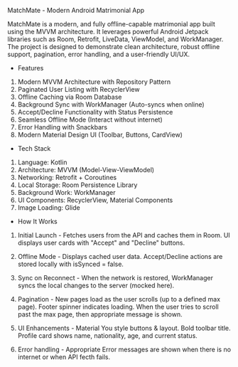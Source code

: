 MatchMate - Modern Android Matrimonial App

MatchMate is a modern, and fully offline-capable matrimonial app built using the MVVM architecture.
It leverages powerful Android Jetpack libraries such as Room, Retrofit, LiveData, ViewModel, and WorkManager.
The project is designed to demonstrate clean architecture, robust offline support, pagination, error handling, and a user-friendly UI/UX.

- Features

1. Modern MVVM Architecture with Repository Pattern
2. Paginated User Listing with RecyclerView
3. Offline Caching via Room Database
4. Background Sync with WorkManager (Auto-syncs when online)
5. Accept/Decline Functionality with Status Persistence
6. Seamless Offline Mode (Interact without internet)
7. Error Handling with Snackbars
8. Modern Material Design UI (Toolbar, Buttons, CardView)

- Tech Stack

1. Language: Kotlin
2. Architecture: MVVM (Model-View-ViewModel)
3. Networking: Retrofit + Coroutines
4. Local Storage: Room Persistence Library
5. Background Work: WorkManager
6. UI Components: RecyclerView, Material Components
7. Image Loading: Glide

- How It Works

1. Initial Launch - 
Fetches users from the API and caches them in Room.
UI displays user cards with "Accept" and "Decline" buttons.

2. Offline Mode -
Displays cached user data.
Accept/Decline actions are stored locally with isSynced = false.

3. Sync on Reconnect - 
When the network is restored, WorkManager syncs the local changes to the server (mocked here).

4. Pagination -
New pages load as the user scrolls (up to a defined max page).
Footer spinner indicates loading.
When the user tries to scroll past the max page, then appropriate message is shown.

6. UI Enhancements -
Material You style buttons & layout.
Bold toolbar title.
Profile card shows name, nationality, age, and current status.

7. Error handling - 
Appropriate Error messages are shown when there is no internet or when API fecth fails.
